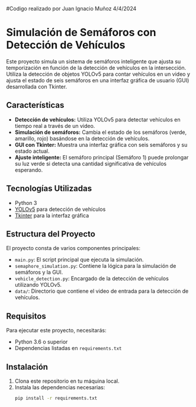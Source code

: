 #Codigo realizado por Juan Ignacio Muñoz 4/4/2024 

# Simulación de Semáforos con Detección de Vehículos

Este proyecto simula un sistema de semáforos inteligente que ajusta su temporización en función de la detección de vehículos en la intersección. Utiliza la detección de objetos YOLOv5 para contar vehículos en un video y ajusta el estado de seis semáforos en una interfaz gráfica de usuario (GUI) desarrollada con Tkinter.

## Características

- **Detección de vehículos:** Utiliza YOLOv5 para detectar vehículos en tiempo real a través de un video.
- **Simulación de semáforos:** Cambia el estado de los semáforos (verde, amarillo, rojo) basándose en la detección de vehículos.
- **GUI con Tkinter:** Muestra una interfaz gráfica con seis semáforos y su estado actual.
- **Ajuste inteligente:** El semáforo principal (Semáforo 1) puede prolongar su luz verde si detecta una cantidad significativa de vehículos esperando.

## Tecnologías Utilizadas

- Python 3
- [YOLOv5](https://github.com/ultralytics/yolov5) para detección de vehículos
- [Tkinter](https://docs.python.org/3/library/tkinter.html) para la interfaz gráfica

## Estructura del Proyecto

El proyecto consta de varios componentes principales:

- `main.py`: El script principal que ejecuta la simulación.
- `semaphore_simulation.py`: Contiene la lógica para la simulación de semáforos y la GUI.
- `vehicle_detection.py`: Encargado de la detección de vehículos utilizando YOLOv5.
- `data/`: Directorio que contiene el video de entrada para la detección de vehículos.

## Requisitos

Para ejecutar este proyecto, necesitarás:

- Python 3.6 o superior
- Dependencias listadas en `requirements.txt`

## Instalación

1. Clona este repositorio en tu máquina local.
2. Instala las dependencias necesarias:
   ```bash
   pip install -r requirements.txt
